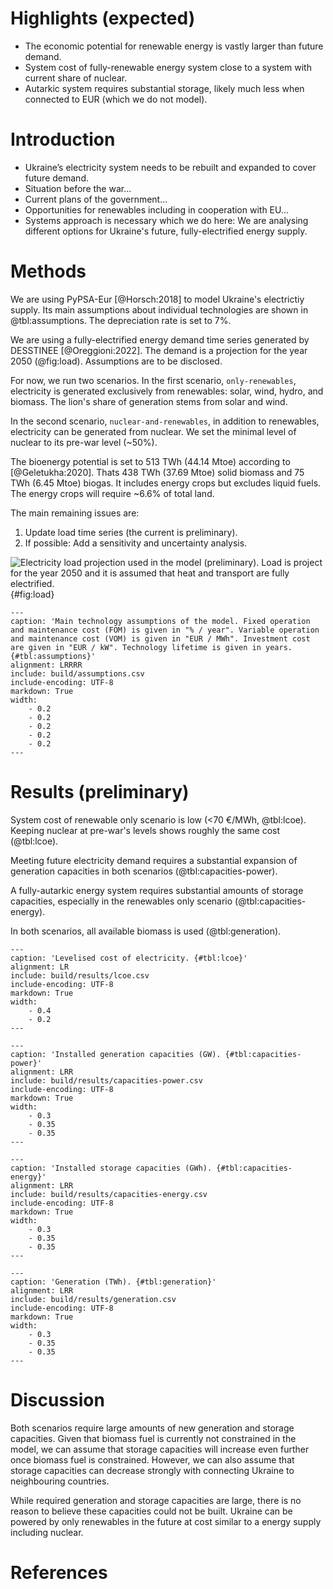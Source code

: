 # Highlights (expected)

* The economic potential for renewable energy is vastly larger than future demand.
* System cost of fully-renewable energy system close to a system with current share of nuclear.
* Autarkic system requires substantial storage, likely much less when connected to EUR (which we do not model).

# Introduction

* Ukraine’s electricity system needs to be rebuilt and expanded to cover future demand.
* Situation before the war...
* Current plans of the government...
* Opportunities for renewables including in cooperation with EU...
* Systems approach is necessary which we do here: We are analysing different options for Ukraine's future, fully-electrified energy supply.

# Methods

We are using PyPSA-Eur [@Horsch:2018] to model Ukraine's electrictiy supply. Its main assumptions about individual technologies are shown in @tbl:assumptions. The depreciation rate is set to 7%.

We are using a fully-electrified energy demand time series generated by DESSTINEE [@Oreggioni:2022]. The demand is a projection for the year 2050 (@fig:load). Assumptions are to be disclosed.

For now, we run two scenarios. In the first scenario, `only-renewables`, electricity is generated exclusively from renewables: solar, wind, hydro, and biomass. The lion's share of generation stems from solar and wind.

In the second scenario, `nuclear-and-renewables`, in addition to renewables, electricity can be generated from nuclear. We set the minimal level of nuclear to its pre-war level (~50%).

The bioenergy potential is set to 513 TWh (44.14 Mtoe) according to [@Geletukha:2020]. Thats 438 TWh (37.69 Mtoe) solid biomass and 75 TWh (6.45 Mtoe) biogas. It includes energy crops but excludes liquid fuels. The energy crops will require ~6.6% of total land.

The main remaining issues are:

1. Update load time series (the current is preliminary).
2. If possible: Add a sensitivity and uncertainty analysis.

![**Electricity load projection used in the model (preliminary).** Load is project for the year 2050 and it is assumed that heat and transport are fully electrified.](build/results/load.png){#fig:load}

```table
---
caption: 'Main technology assumptions of the model. Fixed operation and maintenance cost (FOM) is given in "% / year". Variable operation and maintenance cost (VOM) is given in "EUR / MWh". Investment cost are given in "EUR / kW". Technology lifetime is given in years. {#tbl:assumptions}'
alignment: LRRRR
include: build/assumptions.csv
include-encoding: UTF-8
markdown: True
width:
    - 0.2
    - 0.2
    - 0.2
    - 0.2
    - 0.2
---
```

# Results (preliminary)

System cost of renewable only scenario is low (<70 €/MWh, @tbl:lcoe). Keeping nuclear at pre-war's levels shows roughly the same cost (@tbl:lcoe).

Meeting future electricity demand requires a substantial expansion of generation capacities in both scenarios (@tbl:capacities-power).

A fully-autarkic energy system requires substantial amounts of storage capacities, especially in the renewables only scenario (@tbl:capacities-energy).

In both scenarios, all available biomass is used (@tbl:generation).

```table
---
caption: 'Levelised cost of electricity. {#tbl:lcoe}'
alignment: LR
include: build/results/lcoe.csv
include-encoding: UTF-8
markdown: True
width:
    - 0.4
    - 0.2
---
```

```table
---
caption: 'Installed generation capacities (GW). {#tbl:capacities-power}'
alignment: LRR
include: build/results/capacities-power.csv
include-encoding: UTF-8
markdown: True
width:
    - 0.3
    - 0.35
    - 0.35
---
```

```table
---
caption: 'Installed storage capacities (GWh). {#tbl:capacities-energy}'
alignment: LRR
include: build/results/capacities-energy.csv
include-encoding: UTF-8
markdown: True
width:
    - 0.3
    - 0.35
    - 0.35
---
```

```table
---
caption: 'Generation (TWh). {#tbl:generation}'
alignment: LRR
include: build/results/generation.csv
include-encoding: UTF-8
markdown: True
width:
    - 0.3
    - 0.35
    - 0.35
---
```

# Discussion

Both scenarios require large amounts of new generation and storage capacities. Given that biomass fuel is currently not constrained in the model, we can assume that storage capacities will increase even further once biomass fuel is constrained. However, we can also assume that storage capacities can decrease strongly with connecting Ukraine to neighbouring countries.

While required generation and storage capacities are large, there is no reason to believe these capacities could not be built. Ukraine can be powered by only renewables in the future at cost similar to a energy supply including nuclear.

# References
